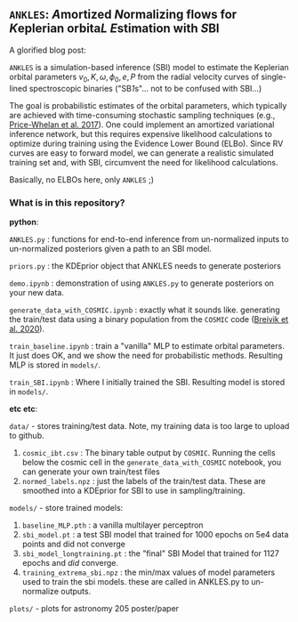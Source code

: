 ## ``ANKLES``: *A*mortized *N*ormalizing flows for *K*eplerian orbita*L* *E*stimation with *S*BI

A glorified blog post: 

`ANKLES` is a simulation-based inference (SBI) model to estimate the Keplerian orbital parameters $v_0, K, \omega, \phi_0, e, P$ from the radial velocity curves of single-lined spectroscopic binaries ("SB*1*s"... not to be confused with SBI...)

The goal is probabilistic estimates of the orbital parameters, which typically are achieved with time-consuming stochastic sampling techniques (e.g., [Price-Whelan et al. 2017](https://ui.adsabs.harvard.edu/abs/2017ApJ...837...20P/abstract)). One could implement an amortized variational inference network, but this requires expensive likelihood calculations to optimize during training using the Evidence Lower Bound (ELBo). Since RV curves are easy to forward model, we can generate a realistic simulated training set and, with SBI, circumvent the need for likelihood calculations.

Basically, no ELBOs here, only `ANKLES` ;)


### What is in this repository? 

__python__:

`ANKLES.py` : functions for end-to-end inference from un-normalized inputs to un-normalized posteriors given a path to an SBI model.

`priors.py` : the KDEprior object that ANKLES needs to generate posteriors

`demo.ipynb` : demonstration of using `ANKLES.py` to generate posteriors on your new data.

`generate_data_with_COSMIC.ipynb` : exactly what it sounds like. generating the train/test data using a binary population from the `COSMIC` code ([Breivik et al. 2020](https://ui.adsabs.harvard.edu/abs/2020ApJ...898...71B/abstract)).

`train_baseline.ipynb` : train a "vanilla" MLP to estimate orbital parameters. It just does OK, and we show the need for probabilistic methods. Resulting MLP is stored in `models/`.

`train_SBI.ipynb` : Where I initially trained the SBI. Resulting model is stored in `models/`. 



__etc etc__:

`data/` - stores training/test data. Note, my training data is too large to upload to github.
1. `cosmic_ibt.csv` :  The binary table output by `COSMIC`. Running the cells below the cosmic cell in the `generate_data_with_COSMIC` notebook, you can generate your own train/test files 
2. `normed_labels.npz` : just the labels of the train/test data. These are smoothed into a KDEprior for SBI to use in sampling/training.


`models/` - store trained models:
1. `baseline_MLP.pth` : a vanilla multilayer perceptron 
2. `sbi_model.pt` : a test SBI model that trained for 1000 epochs on 5e4 data points and did not converge
3. `sbi_model_longtraining.pt` : the "final" SBI Model that trained for 1127 epochs and *did* converge.
4. `training_extrema_sbi.npz` : the min/max values of model parameters used to train the sbi models. these are called in ANKLES.py to un-normalize outputs.


`plots/` - plots for astronomy 205 poster/paper